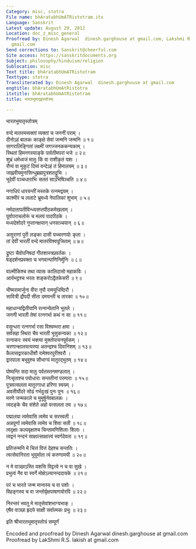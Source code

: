```yaml
---
Category: misc, stotra
File name: bhAratabhUmATRistotram.itx
Language: Sanskrit
Latest update: August 29, 2012
Location: doc_z_misc_general
Proofread by: Dinesh Agarwal  dinesh.garghouse at gmail.com, Lakshmi R.S. lakish at
  gmail.com
Send corrections to: Sanskrit@cheerful.com
Site access: https://sanskritdocuments.org
Subject: philosophy/hinduism/religion
Sublocation: misc
Text title: bhAratabhUmATRistotram
Texttype: stotra
Transliterated by: Dinesh Agarwal  dinesh.garghouse at gmail.com
engtitle: bhAratabhUmAtRistotra
itxtitle: bhAratabhUmAtRistotram
title: भारतभूमातृइस्तोत्रम्

---
```

  
 भारतभूमातृस्तोत्रम्   
  
वन्दे मातरमव्यक्तां व्यक्तां च जननीं पराम् ।  
दीनोऽहं बालकः काङ्क्षे सेवां जन्मनि जन्मनि ॥ १॥   
सागरालिङ्गितां लक्ष्मीं जगज्जनककन्यकाम् ।   
स्थितां हिमनगस्याङ्के पार्वतीमपरां भजे ॥ २॥   
शुभ्रं धर्मध्वजं मातुः किं वा राशीकृतं यशः ।   
रौप्यं वा मुकुटं दिव्यं वन्देऽहं तं हिमालयम् ॥ ३॥   
जाह्नवीयमुनासिन्धुब्रह्मपुत्रशतद्रुभिः ।   
भूदेवीं पञ्चधाराभिः सततं साऽभिषिञ्चति ॥ ४॥  
  
नगाधिपं धारयन्तीं मस्तके रत्नमद्वयम् ।  
काश्मीरं च ललाटे भ्रूमध्ये नेपालिकां शुभाम् ॥ ५॥  
  
नर्मदातापतीविन्ध्यसप्तपीठकमेखलाम् ।  
पूर्वापराचलोरूं च मलयं पादपीठके ।   
मध्यदेशोदरे गुप्तानक्षयान् धनसञ्चयान् ॥ ६॥  
  
असुराणां पुरी लङ्का दासी यच्चरणयोः कृता ।   
तां देवीं भारतीं वन्दे मातरंविश्वपूजिताम् ॥ ७॥  
  
द्रुष्टा चैवोपनिषदां गीतशास्त्रप्रवर्तकः ।  
षड्दर्शनप्रवक्ता च भगवान्पाणिनिर्मुनिः ॥ ८॥  
  
वाल्मीकिश्च तथा व्यासः कालिदासो महाकविः ।   
आर्यभट्टश्च भरतः शङ्करोऽद्वैतकेसरी ॥ ९॥  
  
भीष्मरामार्जुना वीरा नृपौ रामयुधिष्ठिरौ ।  
सावित्री द्रौपदी सीता दमयन्ती च तारका ॥ १०॥  
  
महाधान्यद्वितीयानि रत्नान्येतानि भूतले ।   
जननी भारती तेषां रत्नगर्भा कथं न सा ॥ ११॥  
  
वसुन्धरा रत्नगर्भा रसा विश्वम्भरा क्षमा ।  
सर्वंसहा स्थिरा चैव भारती भूसुकन्यका ॥ १२॥   
रत्नाकरः स्वयं भक्त्या मुक्तोपायनपूर्वकम् ।  
चरणान्क्षालयत्यस्या अतन्द्रश्च दिवानिशम् ॥ १३॥   
कैलासद्वारकाधीशौ रामेश्वरपुरीश्वरौ ।  
द्वारपाला बभूवुश्च सौभाग्यं मातुरद्भुतम् ॥ १४॥  
  
पोष्यन्ति सदा मातुः पर्वतस्तनमण्डलात् ।  
निःसृताश्च पयोधाराः सन्ततीनां परम्पराः ॥ १५॥   
पुत्रवत्सलता  मातुरगाधा हरिणा स्वयम् ।  
अवतीर्योदरे सोढं गर्भदुःखं पुनः पुनः ॥ १६॥   
मरणे जन्मकाले च मुमूर्षुर्नवबालकः ।  
त्वदङ्के चैव संशेते अहो वत्सलता तव ॥ १७॥  
  
पद्मालया त्वमेवासि त्वमेव च सरस्वती ।   
अन्नपूर्णा त्वमेवासि त्वमेव च शिवा सती ॥ १८॥   
त्वदृक्षाः कल्पवृक्षाश्च चिन्तामणिशिलाः शिलाः ।  
त्वद्वनं नन्दनं साक्षात्साक्षात्त्वं स्वर्गदेवता ॥ १९॥  
  
प्रतिजन्मनि मे चित्तं वित्तं देहश्च सन्ततिः ।  
त्वत्सेवानिरता भूयुर्माता त्वं करुणामयी ॥ २०॥  
  
न मे वाञ्छाऽस्ति यशसि विद्वत्त्वे न च वा सुखे ।  
प्रभुत्वं नैव वा स्वर्गे मोक्षेऽत्यानन्ददायके ॥ २१॥  
  
परं च भारते जन्म मान्वस्य च वा पशोः ।  
विहङ्गस्य च वा जन्तोर्वृक्षपाषाणयोरपि ॥ २२॥  
  
निरन्तरं भवतु मे मातृसेवांशभाग्यभाक् ।   
एषैव वाञ्छा हृदये साक्षी सर्वात्मकः प्रभुः ॥ २३॥  
  
 इति श्रीभारतभूमातृस्तोत्रं सम्पूर्णं  
  
  
  
  
Encoded and proofread by Dinesh Agarwal  dinesh.garghouse at gmail.com  
Proofread by LakShmi R.S. lakish at gmail.com  
  
